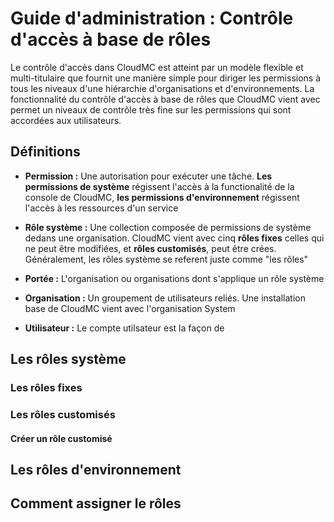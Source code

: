 # Guide d'administration :  Contrôle d'accès à base de rôles

Le contrôle d'accès dans CloudMC est atteint par un modèle flexible et multi-titulaire que fournit une manière simple pour diriger les permissions à tous les niveaux d'une hiérarchie d'organisations et d'environnements.  La fonctionnalité du contrôle d'accès à base de rôles que CloudMC vient avec permet un niveaux de contrôle très fine sur les permissions qui sont accordées aux utilisateurs.

## Définitions
- **Permission :** Une autorisation pour exécuter une tâche.  **Les permissions de système** régissent l'accès à la functionalité de la console de CloudMC, **les permissions d'environnement** régissent l'accès à les ressources d'un service

- **Rôle système :** Une collection composée de permissions de système dedans une organisation.  CloudMC vient avec cinq **rôles fixes** celles qui ne peut être modifiées, et **rôles customisés**, peut être crées.  Généralement, les rôles système se referent juste comme "les rôles"

- **Portée :**  L'organisation ou organisations dont s'applique un rôle système

- **Organisation :**  Un groupement de utilisateurs reliés.  Une installation base de CloudMC vient avec l'organisation System

- **Utilisateur :**  Le compte utilsateur est la façon de

## Les rôles système

### Les rôles fixes

### Les rôles customisés

#### Créer un rôle customisé

## Les rôles d'environnement

## Comment assigner le rôles
